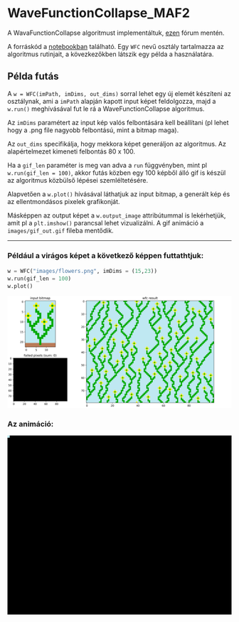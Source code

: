 # WaveFunctionCollapse_MAF2
 
A WavaFunctionCollapse algoritmust implementáltuk, 
[ezen](https://discourse.processing.org/t/wave-collapse-function-algorithm-in-processing/12983)
fórum mentén.

A forráskód a [notebookban](MAF2wfc.ipynb) található.
Egy `WFC` nevű osztály tartalmazza az algoritmus rutinjait, a kövezkezőkben látszik egy példa a használatára.

## Példa futás

A `w = WFC(imPath, imDims, out_dims)` sorral lehet egy új elemét készíteni az osztálynak,
ami a `imPath` alapján kapott input képet feldolgozza,
majd a `w.run()` meghívásával fut le rá a WaveFunctionCollapse algoritmus.


Az `imDims` paramétert az input kép valós felbontására kell beállítani 
(pl lehet hogy a .png file nagyobb felbontású, mint a bitmap maga).


Az `out_dims` specifikálja, hogy mekkora képet generáljon az algoritmus.
Az alapértelmezet kimeneti felbontás 80 x 100.


Ha a `gif_len` paraméter is meg van adva a `run` függvényben, mint pl `w.run(gif_len = 100)`, 
akkor futás közben egy 100 képből 
álló gif is készül az algoritmus közbülső lépései szemléltetésére.

Alapvetően a `w.plot()` hívásával láthatjuk az input bitmap, a generált kép és az ellentmondásos pixelek
grafikonját.

Másképpen az output képet a `w.output_image` attribútummal is lekérhetjük, amit pl a `plt.imshow()` parancsal lehet vizualizálni.
A gif animáció a `images/gif_out.gif` fileba mentődik.

---

### Például a virágos képet a következő képpen futtathtjuk:

```python
w = WFC("images/flowers.png", imDims = (15,23))
w.run(gif_len = 100)
w.plot()
```

![flowers](images/flowers_example.png "flowers")

### Az animáció:
![flowers](images/flowers_example.gif "flowers")
